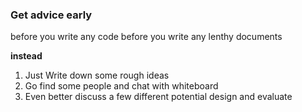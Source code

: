 ### Get advice early 
before you write any code 
before you write any lenthy documents 

**instead**
1. Just Write down some rough ideas 
2. Go find some people and chat with whiteboard 
3. Even better discuss a few different potential design and evaluate 

